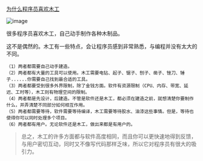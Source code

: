 [为什么程序员喜欢木工](https://www.zainrizvi.io/blog/why-software-engineers-like-woodworking/)

![image](https://user-images.githubusercontent.com/117549124/200159331-8aeb5e83-946a-4cae-87c8-04f21e5a651a.png)

很多程序员喜欢木工，自己动手制作各种木制品。

这不是偶然的。木工有一些特点，会让程序员感到非常熟悉，与编程并没有太大的不同。

```
（1）两者都需要自己动手建造。
（2）两者都有大量的工具可以使用。木工需要电钻、起子、锯子、刨子、凿子、锉刀、锤子......你需要自己找到最合适的工具。
（3）两者都要受到很多外界限制，除了金钱方面。软件有资源限制（CPU、内存、带宽、延迟、工时等），木工则有物理空间的限制。
（4）两者都是先设计，后建造。不管是软件还是木工，都必须在建造之前，就想清楚你要制作什么，并弄清楚不同部分如何相互作用。
（5）两者都需要等待，软件需要等待编译，木工需要等待胶水、油漆这些事情。但是，等待也使得你可以同时处理多个项目。
（6）两者都有用户。无论软件还是木工，做出来都是有用户的。
```

> 总之，木工的许多方面都与软件高度相同，而且你可以更快速地得到反馈，与用户密切互动，同时又不像写代码那样乏味，所以它对程序员有很大的吸引力。
